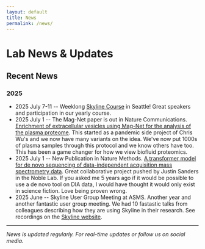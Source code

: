 ```yaml
---
layout: default
title: News
permalink: /news/
---
```


# Lab News & Updates

## Recent News

### 2025
- 2025 July 7-11 -- Weeklong [Skyline Course](https://skyline.ms/project/home/software/Skyline/events/2025%20UW%20Course/begin.view) in Seattle! Great speakers and participation in our yearly course.
- 2025 July 1 -- The Mag-Net paper is out in Nature Communications. [Enrichment of extracellular vesicles using Mag-Net for the analysis of the plasma proteome](https://www.nature.com/articles/s41467-025-60595-7). This started as a pandemic side project of Chris Wu's and we now have many variants on the idea. We've now put 1000s of plasma samples through this protocol and we know others have too. This has been a game changer for how we view biofluid proteomics.
- 2025 July 1 -- New Publication in Nature Methods. [A transformer model for de novo sequencing of data-independent acquisition mass spectrometry data](https://www.nature.com/articles/s41592-025-02718-y). Great collaborative project pushed by Justin Sanders in the Noble Lab. If you asked me 5 years ago if it would be possible to use a de novo tool on DIA data, I would have thought it would only exist in science fiction. Love being proven wrong.
- 2025 June -- Skyline User Group Meeting at ASMS. Another year and another fantastic user group meeting. We had 10 fastastic talks from colleagues describing how they are using Skyline in their research. See recordings on the [Skyline website](https://skyline.ms/project/home/software/Skyline/events/2025%20User%20Group%20Meeting%20at%20ASMS/begin.view).



---

*News is updated regularly. For real-time updates or follow us on social media.*